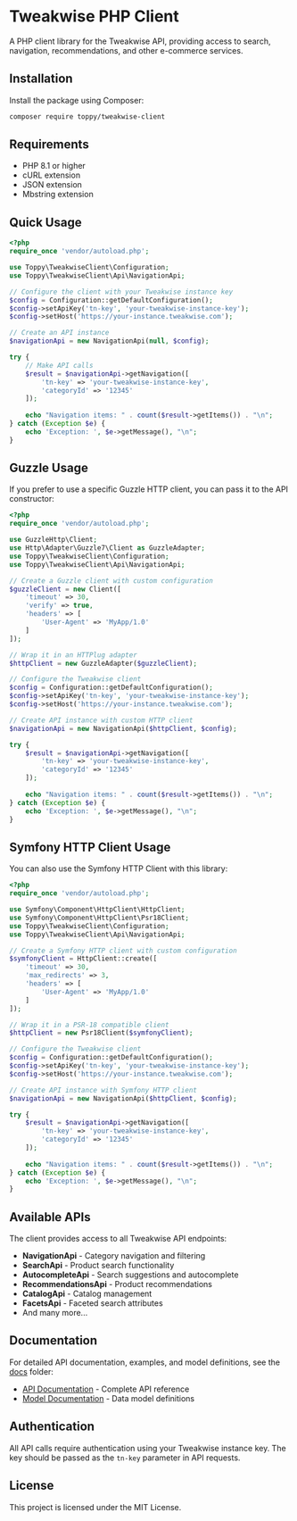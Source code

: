 # Tweakwise PHP Client

A PHP client library for the Tweakwise API, providing access to search, navigation, recommendations, and other e-commerce services.

## Installation

Install the package using Composer:

```bash
composer require toppy/tweakwise-client
```

## Requirements

- PHP 8.1 or higher
- cURL extension
- JSON extension
- Mbstring extension

## Quick Usage

```php
<?php
require_once 'vendor/autoload.php';

use Toppy\TweakwiseClient\Configuration;
use Toppy\TweakwiseClient\Api\NavigationApi;

// Configure the client with your Tweakwise instance key
$config = Configuration::getDefaultConfiguration();
$config->setApiKey('tn-key', 'your-tweakwise-instance-key');
$config->setHost('https://your-instance.tweakwise.com');

// Create an API instance
$navigationApi = new NavigationApi(null, $config);

try {
    // Make API calls
    $result = $navigationApi->getNavigation([
        'tn-key' => 'your-tweakwise-instance-key',
        'categoryId' => '12345'
    ]);
    
    echo "Navigation items: " . count($result->getItems()) . "\n";
} catch (Exception $e) {
    echo 'Exception: ', $e->getMessage(), "\n";
}
```

## Guzzle Usage

If you prefer to use a specific Guzzle HTTP client, you can pass it to the API constructor:

```php
<?php
require_once 'vendor/autoload.php';

use GuzzleHttp\Client;
use Http\Adapter\Guzzle7\Client as GuzzleAdapter;
use Toppy\TweakwiseClient\Configuration;
use Toppy\TweakwiseClient\Api\NavigationApi;

// Create a Guzzle client with custom configuration
$guzzleClient = new Client([
    'timeout' => 30,
    'verify' => true,
    'headers' => [
        'User-Agent' => 'MyApp/1.0'
    ]
]);

// Wrap it in an HTTPlug adapter
$httpClient = new GuzzleAdapter($guzzleClient);

// Configure the Tweakwise client
$config = Configuration::getDefaultConfiguration();
$config->setApiKey('tn-key', 'your-tweakwise-instance-key');
$config->setHost('https://your-instance.tweakwise.com');

// Create API instance with custom HTTP client
$navigationApi = new NavigationApi($httpClient, $config);

try {
    $result = $navigationApi->getNavigation([
        'tn-key' => 'your-tweakwise-instance-key',
        'categoryId' => '12345'
    ]);
    
    echo "Navigation items: " . count($result->getItems()) . "\n";
} catch (Exception $e) {
    echo 'Exception: ', $e->getMessage(), "\n";
}
```

## Symfony HTTP Client Usage

You can also use the Symfony HTTP Client with this library:

```php
<?php
require_once 'vendor/autoload.php';

use Symfony\Component\HttpClient\HttpClient;
use Symfony\Component\HttpClient\Psr18Client;
use Toppy\TweakwiseClient\Configuration;
use Toppy\TweakwiseClient\Api\NavigationApi;

// Create a Symfony HTTP client with custom configuration
$symfonyClient = HttpClient::create([
    'timeout' => 30,
    'max_redirects' => 3,
    'headers' => [
        'User-Agent' => 'MyApp/1.0'
    ]
]);

// Wrap it in a PSR-18 compatible client
$httpClient = new Psr18Client($symfonyClient);

// Configure the Tweakwise client
$config = Configuration::getDefaultConfiguration();
$config->setApiKey('tn-key', 'your-tweakwise-instance-key');
$config->setHost('https://your-instance.tweakwise.com');

// Create API instance with Symfony HTTP client
$navigationApi = new NavigationApi($httpClient, $config);

try {
    $result = $navigationApi->getNavigation([
        'tn-key' => 'your-tweakwise-instance-key',
        'categoryId' => '12345'
    ]);
    
    echo "Navigation items: " . count($result->getItems()) . "\n";
} catch (Exception $e) {
    echo 'Exception: ', $e->getMessage(), "\n";
}
```

## Available APIs

The client provides access to all Tweakwise API endpoints:

- **NavigationApi** - Category navigation and filtering
- **SearchApi** - Product search functionality  
- **AutocompleteApi** - Search suggestions and autocomplete
- **RecommendationsApi** - Product recommendations
- **CatalogApi** - Catalog management
- **FacetsApi** - Faceted search attributes
- And many more...

## Documentation

For detailed API documentation, examples, and model definitions, see the [docs](./docs/) folder:

- [API Documentation](./docs/Api/) - Complete API reference
- [Model Documentation](./docs/Model/) - Data model definitions

## Authentication

All API calls require authentication using your Tweakwise instance key. The key should be passed as the `tn-key` parameter in API requests.

## License

This project is licensed under the MIT License.